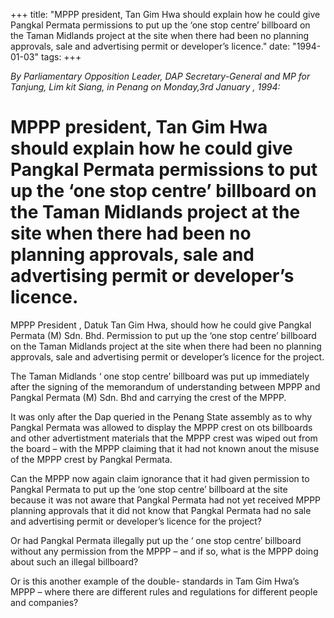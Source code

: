+++ 
title: "MPPP president, Tan Gim Hwa should explain how he could give Pangkal Permata permissions to put up the ‘one stop centre’ billboard on the Taman Midlands project at the site when there had been no planning approvals, sale and advertising permit or developer’s licence."
date: "1994-01-03"
tags:
+++

_By Parliamentary Opposition Leader, DAP Secretary-General and MP for Tanjung, Lim kit Siang, in Penang on Monday,3rd   January ,  1994:_

# MPPP president, Tan Gim Hwa should explain how he could give Pangkal Permata permissions to put up the ‘one stop centre’ billboard on the Taman Midlands project at the site when there had been no planning approvals, sale and advertising permit or developer’s licence.

MPPP President , Datuk Tan Gim Hwa, should how he could give Pangkal Permata (M) Sdn. Bhd. Permission to put up the ‘one stop centre’ billboard on the Taman Midlands project at the site when there had been no planning approvals, sale and advertising permit or developer’s licence for the project.</u>

The Taman Midlands ‘ one stop centre’ billboard was put up immediately after the signing of the memorandum of understanding between MPPP and Pangkal Permata (M) Sdn. Bhd and carrying the crest of  the MPPP.

It was only after the Dap queried in the Penang State assembly as to why Pangkal Permata was allowed to display the MPPP crest on ots billboards and other advertistment materials that the MPPP crest was wiped out from the board – with the MPPP claiming that it had not known anout the misuse of the MPPP crest by Pangkal Permata.

Can the MPPP now again claim ignorance that it had given permission to Pangkal Permata to put up the ‘one stop centre’ billboard at the site because it was not aware that Pangkal Permata had not yet received MPPP planning approvals that it did not know that Pangkal Permata had no sale and advertising permit or developer’s licence for the project?

Or had Pangkal Permata illegally put up the ‘ one stop centre’ billboard without any permission from the MPPP – and if so, what is the MPPP doing about such an illegal billboard?

Or is this another example of the double- standards in Tam Gim Hwa’s MPPP – where there are different rules and regulations for different people and companies?
 
